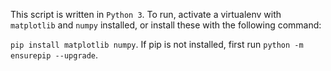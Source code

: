 This script is written in `Python 3`. To run, activate a virtualenv with `matplotlib` and `numpy` installed, or install these with the following command:

`pip install matplotlib numpy`. If pip is not installed, first run `python -m ensurepip --upgrade`. 